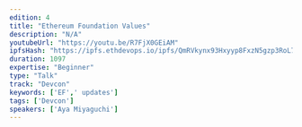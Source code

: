 ```yaml
---
edition: 4
title: "Ethereum Foundation Values"
description: "N/A"
youtubeUrl: "https://youtu.be/R7FjX0GEiAM"
ipfsHash: "https://ipfs.ethdevops.io/ipfs/QmRVkynx93Hxyyp8FxzN5gzp3RoL7AmVkfEkzE1PF7nky1?filename=Ethereum_Foundation_Values_by_Aya_Miyaguchi_Devcon4-R7FjX0GEiAM.mp4"
duration: 1097
expertise: "Beginner"
type: "Talk"
track: "Devcon"
keywords: ['EF',' updates']
tags: ['Devcon']
speakers: ['Aya Miyaguchi']
---
```

